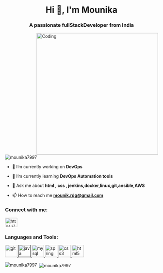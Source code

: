 
<h1 align="center">Hi 👋, I'm Mounika</h1>
<h3 align="center">A passionate fullStackDeveloper from India</h3>
<img align="right" alt="Coding" width="400" src="https://miro.medium.com/max/828/0*7Q3yvSIv_t0ioJ-Z.gif">

<p align="left"> <img src="https://komarev.com/ghpvc/?username=mounika7997&label=Profile%20views&color=0e75b6&style=flat" alt="mounika7997" /> </p>

- 🔭 I’m currently working on **DevOps**

- 🌱 I’m currently learning **DevOps Automation tools**

- 💬 Ask me about **html , css , jenkins,docker,linux,git,ansible,AWS**

- 📫 How to reach me **mounik.rdg@gmail.com**

<h3 align="left">Connect with me:</h3>
<p align="left">
<a href="https://linkedin.com/in/https://www.linkedin.com/in/mounikamuddalapuram/" target="blank"><img align="center" src="https://raw.githubusercontent.com/rahuldkjain/github-profile-readme-generator/master/src/images/icons/Social/linked-in-alt.svg" alt="https://www.linkedin.com/in/mounikamuddalapuram/" height="30" width="40" /></a>
</p>

<h3 align="left">Languages and Tools:</h3>
<p align="left"> <a href="https://user-images.githubusercontent.com/25181517/192107854-765620d7-f909-4953-a6da-36e1ef69eea6.png" target="_blank" rel="noreferrer"> <img src="https://user-images.githubusercontent.com/25181517/192108372-f71d70ac-7ae6-4c0d-8395-51d8870c2ef0.png" alt="git" width="40" height="40"/> </a>  <a href="" target="_blank" rel="noreferrer"> <img src="https://user-images.githubusercontent.com/25181517/117207330-263ba280-adf4-11eb-9b97-0ac5b40bc3be.png" alt="java" width="40" height="40"/> </a> <a href="https://www.mongodb.com/" target="_blank" rel="noreferrer"> <a href="https://www.mysql.com/" target="_blank" rel="noreferrer"> <img src="https://www.vectorlogo.zone/logos/mysql/mysql-ar21.svg" alt="mysql" width="40" height="40"/> </a> <a href="https://spring.io/" target="_blank" rel="noreferrer"> <img src="https://www.vectorlogo.zone/logos/springio/springio-icon.svg" alt="spring" width="40" height="40"/> </a>   <a href="https://www.w3schools.com/css/" target="_blank" rel="noreferrer"> <img src="https://www.vectorlogo.zone/logos/w3_css/w3_css-official.svg" alt="css3" width="40" height="40"/> </a> <a href="https://www.w3.org/html/" target="_blank" rel="noreferrer"> <img src="https://www.vectorlogo.zone/logos/w3_html5/w3_html5-icon.svg" alt="html5" width="40" height="40"/> </a> </p>

<p><img align="left" src="https://github-readme-stats.vercel.app/api/top-langs?username=mounika7997&show_icons=true&locale=en&layout=compact" alt="mounika7997" /></p>

<p>&nbsp;<img align="center" src="https://github-readme-stats.vercel.app/api?username=mounika7997&show_icons=true&locale=en" alt="mounika7997" /></p>
